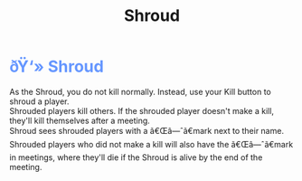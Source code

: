 ﻿---
lang: en-US
title: Shroud
prev: SerialKiller
next: Spiritcaller
---

# <font color="#6697ff">ðŸ‘» <b>Shroud</b></font> <Badge text="Killing" type="tip" vertical="middle"/>
 
As the Shroud, you do not kill normally.
Instead, use your Kill button to shroud a player.<br>
Shrouded players kill others.
If the shrouded player doesn't make a kill, they'll kill themselves after a meeting.<br>
Shroud sees shrouded players with a ã€Œâ—ˆã€mark next to their name.
Shrouded players who did not make a kill will also have the ã€Œâ—ˆã€mark in meetings, where they'll die if the Shroud is alive by the end of the meeting.<br>
